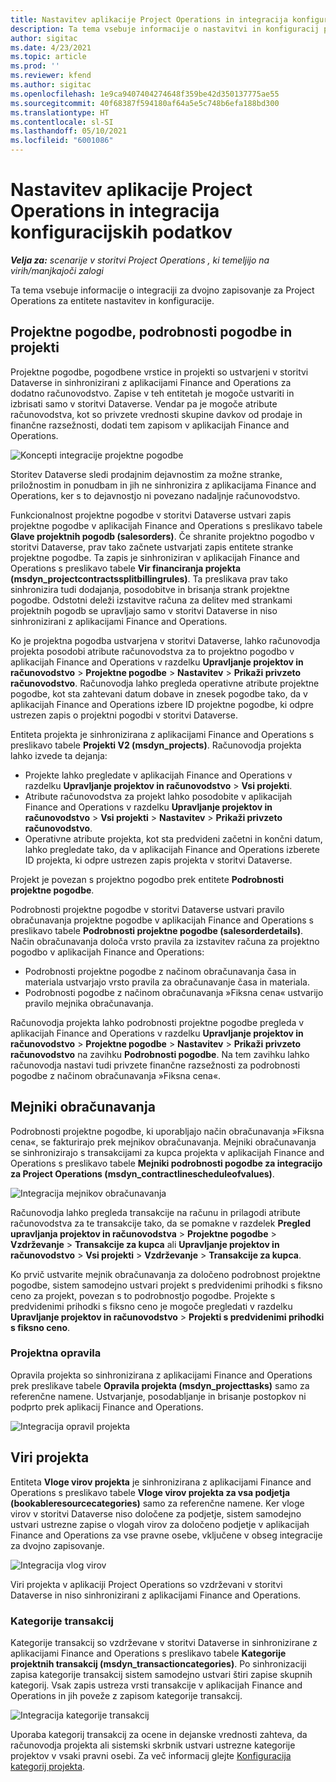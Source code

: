 ```yaml
---
title: Nastavitev aplikacije Project Operations in integracija konfiguracijskih podatkov
description: Ta tema vsebuje informacije o nastavitvi in konfiguracij preslikav za dvojno zapisovanje za Project Operations.
author: sigitac
ms.date: 4/23/2021
ms.topic: article
ms.prod: ''
ms.reviewer: kfend
ms.author: sigitac
ms.openlocfilehash: 1e9ca9407404274648f359be42d350137775ae55
ms.sourcegitcommit: 40f68387f594180af64a5e5c748b6efa188bd300
ms.translationtype: HT
ms.contentlocale: sl-SI
ms.lasthandoff: 05/10/2021
ms.locfileid: "6001086"
---
```

# <a name="project-operations-setup-and-configuration-data-integration"></a>Nastavitev aplikacije Project Operations in integracija konfiguracijskih podatkov

_**Velja za:** scenarije v storitvi Project Operations , ki temeljijo na virih/manjkajoči zalogi_

Ta tema vsebuje informacije o integraciji za dvojno zapisovanje za Project Operations za entitete nastavitev in konfiguracije.

## <a name="project-contracts-contract-lines-and-projects"></a>Projektne pogodbe, podrobnosti pogodbe in projekti

Projektne pogodbe, pogodbene vrstice in projekti so ustvarjeni v storitvi Dataverse in sinhronizirani z aplikacijami Finance and Operations za dodatno računovodstvo. Zapise v teh entitetah je mogoče ustvariti in izbrisati samo v storitvi Dataverse. Vendar pa je mogoče atribute računovodstva, kot so privzete vrednosti skupine davkov od prodaje in finančne razsežnosti, dodati tem zapisom v aplikacijah Finance and Operations.

  ![Koncepti integracije projektne pogodbe](./media/1ProjectContract.jpg)

Storitev Dataverse sledi prodajnim dejavnostim za možne stranke, priložnostim in ponudbam in jih ne sinhronizira z aplikacijama Finance and Operations, ker s to dejavnostjo ni povezano nadaljnje računovodstvo.

Funkcionalnost projektne pogodbe v storitvi Dataverse ustvari zapis projektne pogodbe v aplikacijah Finance and Operations s preslikavo tabele **Glave projektnih pogodb (salesorders)**. Če shranite projektno pogodbo v storitvi Dataverse, prav tako začnete ustvarjati zapis entitete stranke projektne pogodbe. Ta zapis je sinhroniziran v aplikacijah Finance and Operations s preslikavo tabele **Vir financiranja projekta (msdyn\_projectcontractssplitbillingrules)**. Ta preslikava prav tako sinhronizira tudi dodajanja, posodobitve in brisanja strank projektne pogodbe. Odstotni deleži izstavitve računa za delitev med strankami projektnih pogodb se upravljajo samo v storitvi Dataverse in niso sinhronizirani z aplikacijami Finance and Operations.

Ko je projektna pogodba ustvarjena v storitvi Dataverse, lahko računovodja projekta posodobi atribute računovodstva za to projektno pogodbo v aplikacijah Finance and Operations v razdelku **Upravljanje projektov in računovodstvo** > **Projektne pogodbe** > **Nastavitev** > **Prikaži privzeto računovodstvo**. Računovodja lahko pregleda operativne atribute projektne pogodbe, kot sta zahtevani datum dobave in znesek pogodbe tako, da v aplikacijah Finance and Operations izbere ID projektne pogodbe, ki odpre ustrezen zapis o projektni pogodbi v storitvi Dataverse.

Entiteta projekta je sinhronizirana z aplikacijami Finance and Operations s preslikavo tabele **Projekti V2 (msdyn\_projects)**. Računovodja projekta lahko izvede ta dejanja:

  - Projekte lahko pregledate v aplikacijah Finance and Operations v razdelku **Upravljanje projektov in računovodstvo** > **Vsi projekti**. 
  - Atribute računovodstva za projekt lahko posodobite v aplikacijah Finance and Operations v razdelku **Upravljanje projektov in računovodstvo** > **Vsi projekti** > **Nastavitev** > **Prikaži privzeto računovodstvo**.  
  - Operativne atribute projekta, kot sta predvideni začetni in končni datum, lahko pregledate tako, da v aplikacijah Finance and Operations izberete ID projekta, ki odpre ustrezen zapis projekta v storitvi Dataverse.

Projekt je povezan s projektno pogodbo prek entitete **Podrobnosti projektne pogodbe**.

Podrobnosti projektne pogodbe v storitvi Dataverse ustvari pravilo obračunavanja projektne pogodbe v aplikacijah Finance and Operations s preslikavo tabele **Podrobnosti projektne pogodbe (salesorderdetails)**. Način obračunavanja določa vrsto pravila za izstavitev računa za projektno pogodbo v aplikacijah Finance and Operations:

  - Podrobnosti projektne pogodbe z načinom obračunavanja časa in materiala ustvarjajo vrsto pravila za obračunavanje časa in materiala.
  - Podrobnosti pogodbe z načinom obračunavanja »Fiksna cena« ustvarijo pravilo mejnika obračunavanja.

Računovodja projekta lahko podrobnosti projektne pogodbe pregleda v aplikacijah Finance and Operations v razdelku **Upravljanje projektov in računovodstvo** > **Projektne pogodbe** > **Nastavitev** > **Prikaži privzeto računovodstvo** na zavihku **Podrobnosti pogodbe**. Na tem zavihku lahko računovodja nastavi tudi privzete finančne razsežnosti za podrobnosti pogodbe z načinom obračunavanja »Fiksna cena«.

## <a name="billing-milestones"></a>Mejniki obračunavanja

Podrobnosti projektne pogodbe, ki uporabljajo način obračunavanja »Fiksna cena«, se fakturirajo prek mejnikov obračunavanja. Mejniki obračunavanja se sinhronizirajo s transakcijami za kupca projekta v aplikacijah Finance and Operations s preslikavo tabele **Mejniki podrobnosti pogodbe za integracijo za Project Operations (msdyn\_contractlinescheduleofvalues)**.

  ![Integracija mejnikov obračunavanja](./media/2Milestones.jpg)

Računovodja lahko pregleda transakcije na računu in prilagodi atribute računovodstva za te transakcije tako, da se pomakne v razdelek **Pregled upravljanja projektov in računovodstva** > **Projektne pogodbe** > **Vzdrževanje** > **Transakcije za kupca** ali **Upravljanje projektov in računovodstvo** > **Vsi projekti** > **Vzdrževanje** > **Transakcije za kupca**.

Ko prvič ustvarite mejnik obračunavanja za določeno podrobnost projektne pogodbe, sistem samodejno ustvari projekt s predvidenimi prihodki s fiksno ceno za projekt, povezan s to podrobnostjo pogodbe. Projekte s predvidenimi prihodki s fiksno ceno je mogoče pregledati v razdelku **Upravljanje projektov in računovodstvo** > **Projekti s predvidenimi prihodki s fiksno ceno**.

### <a name="project-tasks"></a>Projektna opravila

Opravila projekta so sinhronizirana z aplikacijami Finance and Operations prek preslikave tabele **Opravila projekta (msdyn\_projecttasks)** samo za referenčne namene. Ustvarjanje, posodabljanje in brisanje postopkov ni podprto prek aplikacij Finance and Operations.

  ![Integracija opravil projekta](./media/3Tasks.jpg)

## <a name="project-resources"></a>Viri projekta

Entiteta **Vloge virov projekta** je sinhronizirana z aplikacijami Finance and Operations s preslikavo tabele **Vloge virov projekta za vsa podjetja (bookableresourcecategories)** samo za referenčne namene. Ker vloge virov v storitvi Dataverse niso določene za podjetje, sistem samodejno ustvari ustrezne zapise o vlogah virov za določeno podjetje v aplikacijah Finance and Operations za vse pravne osebe, vključene v obseg integracije za dvojno zapisovanje.

![Integracija vlog virov](./media/5Resources.jpg)

Viri projekta v aplikaciji Project Operations so vzdrževani v storitvi Dataverse in niso sinhronizirani z aplikacijami Finance and Operations.

### <a name="transaction-categories"></a>Kategorije transakcij

Kategorije transakcij so vzdrževane v storitvi Dataverse in sinhronizirane z aplikacijami Finance and Operations s preslikavo tabele **Kategorije projektnih transakcij (msdyn\_transactioncategories)**. Po sinhronizaciji zapisa kategorije transakcij sistem samodejno ustvari štiri zapise skupnih kategorij. Vsak zapis ustreza vrsti transakcije v aplikacijah Finance and Operations in jih poveže z zapisom kategorije transakcij.

![Integracija kategorije transakcij](./media/4TransactionCategories.jpg)

Uporaba kategorij transakcij za ocene in dejanske vrednosti zahteva, da računovodja projekta ali sistemski skrbnik ustvari ustrezne kategorije projektov v vsaki pravni osebi. Za več informacij glejte [Konfiguracija kategorij projekta](../project-accounting/configure-project-categories.md).

